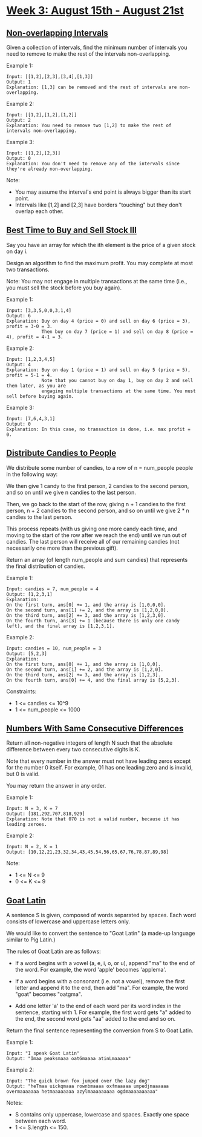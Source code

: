 # [Week 3: August 15th - August 21st](https://leetcode.com/explore/challenge/card/august-leetcoding-challenge/551/week-3-august-15th-august-21st/)

## [Non-overlapping Intervals](https://leetcode.com/problems/non-overlapping-intervals/)

Given a collection of intervals, find the minimum number of intervals you need to remove to make the rest of the intervals non-overlapping.

Example 1:
```
Input: [[1,2],[2,3],[3,4],[1,3]]
Output: 1
Explanation: [1,3] can be removed and the rest of intervals are non-overlapping.
```
Example 2:
```
Input: [[1,2],[1,2],[1,2]]
Output: 2
Explanation: You need to remove two [1,2] to make the rest of intervals non-overlapping.
```
Example 3:
```
Input: [[1,2],[2,3]]
Output: 0
Explanation: You don't need to remove any of the intervals since they're already non-overlapping.
```

Note:
- You may assume the interval's end point is always bigger than its start point.
- Intervals like [1,2] and [2,3] have borders "touching" but they don't overlap each other.

## [Best Time to Buy and Sell Stock III](https://leetcode.com/problems/best-time-to-buy-and-sell-stock-iii/)

Say you have an array for which the ith element is the price of a given stock on day i.

Design an algorithm to find the maximum profit. You may complete at most two transactions.

Note: You may not engage in multiple transactions at the same time (i.e., you must sell the stock before you buy again).

Example 1:
```
Input: [3,3,5,0,0,3,1,4]
Output: 6
Explanation: Buy on day 4 (price = 0) and sell on day 6 (price = 3), profit = 3-0 = 3.
             Then buy on day 7 (price = 1) and sell on day 8 (price = 4), profit = 4-1 = 3.
```
Example 2:
```
Input: [1,2,3,4,5]
Output: 4
Explanation: Buy on day 1 (price = 1) and sell on day 5 (price = 5), profit = 5-1 = 4.
             Note that you cannot buy on day 1, buy on day 2 and sell them later, as you are
             engaging multiple transactions at the same time. You must sell before buying again.
```
Example 3:
```
Input: [7,6,4,3,1]
Output: 0
Explanation: In this case, no transaction is done, i.e. max profit = 0.
```

## [Distribute Candies to People](https://leetcode.com/problems/distribute-candies-to-people/)

We distribute some number of candies, to a row of n = num_people people in the following way:

We then give 1 candy to the first person, 2 candies to the second person, and so on until we give n candies to the last person.

Then, we go back to the start of the row, giving n + 1 candies to the first person, n + 2 candies to the second person, and so on until we give 2 * n candies to the last person.

This process repeats (with us giving one more candy each time, and moving to the start of the row after we reach the end) until we run out of candies.  The last person will receive all of our remaining candies (not necessarily one more than the previous gift).

Return an array (of length num_people and sum candies) that represents the final distribution of candies.

Example 1:
```
Input: candies = 7, num_people = 4
Output: [1,2,3,1]
Explanation:
On the first turn, ans[0] += 1, and the array is [1,0,0,0].
On the second turn, ans[1] += 2, and the array is [1,2,0,0].
On the third turn, ans[2] += 3, and the array is [1,2,3,0].
On the fourth turn, ans[3] += 1 (because there is only one candy left), and the final array is [1,2,3,1].
```
Example 2:
```
Input: candies = 10, num_people = 3
Output: [5,2,3]
Explanation: 
On the first turn, ans[0] += 1, and the array is [1,0,0].
On the second turn, ans[1] += 2, and the array is [1,2,0].
On the third turn, ans[2] += 3, and the array is [1,2,3].
On the fourth turn, ans[0] += 4, and the final array is [5,2,3].
```

Constraints:
- 1 <= candies <= 10^9
- 1 <= num_people <= 1000

## [Numbers With Same Consecutive Differences](https://leetcode.com/problems/numbers-with-same-consecutive-differences/)

Return all non-negative integers of length N such that the absolute difference between every two consecutive digits is K.

Note that every number in the answer must not have leading zeros except for the number 0 itself. For example, 01 has one leading zero and is invalid, but 0 is valid.

You may return the answer in any order.

Example 1:
```
Input: N = 3, K = 7
Output: [181,292,707,818,929]
Explanation: Note that 070 is not a valid number, because it has leading zeroes.
```
Example 2:
```
Input: N = 2, K = 1
Output: [10,12,21,23,32,34,43,45,54,56,65,67,76,78,87,89,98]
```

Note:
- 1 <= N <= 9
- 0 <= K <= 9

## [Goat Latin](https://leetcode.com/problems/goat-latin/)

A sentence S is given, composed of words separated by spaces. Each word consists of lowercase and uppercase letters only.

We would like to convert the sentence to "Goat Latin" (a made-up language similar to Pig Latin.)

The rules of Goat Latin are as follows:

- If a word begins with a vowel (a, e, i, o, or u), append "ma" to the end of the word.
    For example, the word 'apple' becomes 'applema'.
     
- If a word begins with a consonant (i.e. not a vowel), remove the first letter and append it to the end, then add "ma".
    For example, the word "goat" becomes "oatgma".
     
- Add one letter 'a' to the end of each word per its word index in the sentence, starting with 1.
    For example, the first word gets "a" added to the end, the second word gets "aa" added to the end and so on.

Return the final sentence representing the conversion from S to Goat Latin. 

Example 1:
```
Input: "I speak Goat Latin"
Output: "Imaa peaksmaaa oatGmaaaa atinLmaaaaa"
```
Example 2:
```
Input: "The quick brown fox jumped over the lazy dog"
Output: "heTmaa uickqmaaa rownbmaaaa oxfmaaaaa umpedjmaaaaaa overmaaaaaaa hetmaaaaaaaa azylmaaaaaaaaa ogdmaaaaaaaaaa"
```

Notes:
- S contains only uppercase, lowercase and spaces. Exactly one space between each word.
- 1 <= S.length <= 150.









